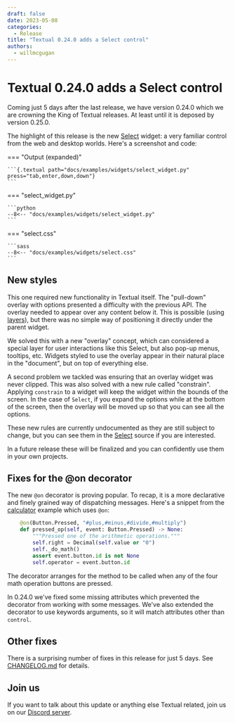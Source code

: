 ```yaml
---
draft: false
date: 2023-05-08
categories:
  - Release
title: "Textual 0.24.0 adds a Select control"
authors:
  - willmcgugan
---
```


# Textual 0.24.0 adds a Select control

Coming just 5 days after the last release, we have version 0.24.0 which we are crowning the King of Textual releases.
At least until it is deposed by version 0.25.0.

<!-- more -->

The highlight of this release is the new [Select](/widget_gallery/#select) widget: a very familiar control from the web and desktop worlds.
Here's a screenshot and code:

=== "Output (expanded)"

    ```{.textual path="docs/examples/widgets/select_widget.py" press="tab,enter,down,down"}
    ```

=== "select_widget.py"

    ```python
    --8<-- "docs/examples/widgets/select_widget.py"
    ```

=== "select.css"

    ```sass
    --8<-- "docs/examples/widgets/select.css"
    ```

## New styles

This one required new functionality in Textual itself.
The "pull-down" overlay with options presented a difficulty with the previous API.
The overlay needed to appear over any content below it.
This is possible (using [layers](https://textual.textualize.io/styles/layers/)), but there was no simple way of positioning it directly under the parent widget.

We solved this with a new "overlay" concept, which can considered a special layer for user interactions like this Select, but also pop-up menus, tooltips, etc.
Widgets styled to use the overlay appear in their natural place in the "document", but on top of everything else.

A second problem we tackled was ensuring that an overlay widget was never clipped.
This was also solved with a new rule called "constrain".
Applying `constrain` to a widget will keep the widget within the bounds of the screen.
In the case of `Select`, if you expand the options while at the bottom of the screen, then the overlay will be moved up so that you can see all the options.

These new rules are currently undocumented as they are still subject to change, but you can see them in the [Select](https://github.com/Textualize/textual/blob/v0.24.0/src/textual/widgets/_select.py#L179-L220) source if you are interested.

In a future release these will be finalized and you can confidently use them in your own projects.

## Fixes for the @on decorator

The new `@on` decorator is proving popular.
To recap, it is a more declarative and finely grained way of dispatching messages.
Here's a snippet from the [calculator](https://github.com/Textualize/textual/blob/main/examples/calculator.py) example which uses `@on`:

```python
    @on(Button.Pressed, "#plus,#minus,#divide,#multiply")
    def pressed_op(self, event: Button.Pressed) -> None:
        """Pressed one of the arithmetic operations."""
        self.right = Decimal(self.value or "0")
        self._do_math()
        assert event.button.id is not None
        self.operator = event.button.id
```

The decorator arranges for the method to be called when any of the four math operation buttons are pressed.

In 0.24.0 we've fixed some missing attributes which prevented the decorator from working with some messages.
We've also extended the decorator to use keywords arguments, so it will match attributes other than `control`.

## Other fixes

There is a surprising number of fixes in this release for just 5 days. See [CHANGELOG.md](https://github.com/Textualize/textual/blob/main/CHANGELOG.md) for details.


## Join us

If you want to talk about this update or anything else Textual related, join us on our [Discord server](https://discord.gg/Enf6Z3qhVr).
